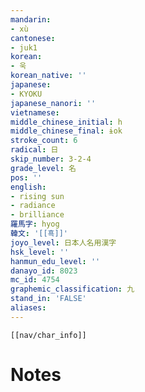 ```yaml
---
mandarin:
- xù
cantonese:
- juk1
korean:
- 욱
korean_native: ''
japanese:
- KYOKU
japanese_nanori: ''
vietnamese:
middle_chinese_initial: h
middle_chinese_final: ɨok
stroke_count: 6
radical: 日
skip_number: 3-2-4
grade_level: 名
pos: ''
english:
- rising sun
- radiance
- brilliance
羅馬字: hyog
韓文: '[[횩]]'
joyo_level: 日本人名用漢字
hsk_level: ''
hanmun_edu_level: ''
danayo_id: 8023
mc_id: 4754
graphemic_classification: 九
stand_in: 'FALSE'
aliases:
---
```

```meta-bind-embed
[[nav/char_info]]
```

# Notes
